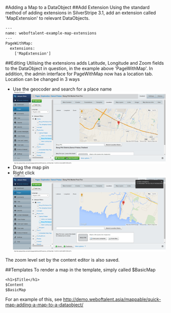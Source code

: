 #Adding a Map to a DataObject
##Add Extension
Using the standard method of adding extensions in SilverStripe 3.1, add an extension called 'MapExtension' to relevant DataObjects.

```
---
name: weboftalent-example-map-extensions
---
PageWithMap:
  extensions:
    ['MapExtension']

```
##Editing
Utilising the extensions adds Latitude, Longitude and Zoom fields to the DataObject in question, in the example above 'PageWithMap'.  In addition, the admin interface for PageWithMap now has a location tab.  Location can be changed in 3 ways
* Use the geocoder and search for a place name ![Map Editing - Searching for a Place Name](https://github.com/gordonbanderson/Mappable/blob/screenshots/screenshots/mapedit-search.png?raw=true "Map Editing - Searching for a Place Name")
* Drag the map pin
* Right click ![Map Editing - Right Clicking on a Map](https://github.com/gordonbanderson/Mappable/blob/screenshots/screenshots/mapedit-rightclick.png?raw=true "Map Editing - Right Clicking on a Map")

The zoom level set by the content editor is also saved.

##Templates
To render a map in the template, simply called $BasicMap

```
<h1>$Title</h1>
$Content
$BasicMap
```

For an example of this, see http://demo.weboftalent.asia/mappable/quick-map-adding-a-map-to-a-dataobject/